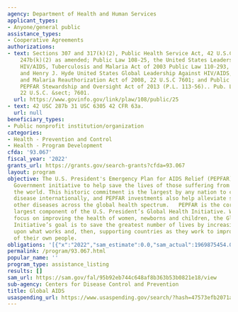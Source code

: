 ```yaml
---
agency: Department of Health and Human Services
applicant_types:
- Anyone/general public
assistance_types:
- Cooperative Agreements
authorizations:
- text: Sections 307 and 317(k)(2), Public Health Service Act, 42 U.S.C. 242I and
    247b(k)(2) as amended; Public Law 108-25, the United States Leadership Against
    HIV/AIDS, Tuberculosis and Malaria Act of 2003 Public Law 110-293, the Tom Lantos
    and Henry J. Hyde United States Global Leadership Against HIV/AIDS, Tuberculosis,
    and Malaria Reauthorization Act of 2008, 22 U.S.C 7601; and Public Law 113-56
    PEPFAR Stewardship and Oversight Act of 2013 (P.L. 113-56).. Pub. L. 108, 25.
    22 U.S.C. &sect; 7601.
  url: https://www.govinfo.gov/link/plaw/108/public/25
- text: 42 USC 287b 31 USC 6305 42 CFR 63a.
  url: null
beneficiary_types:
- Public nonprofit institution/organization
categories:
- Health - Prevention and Control
- Health - Program Development
cfda: '93.067'
fiscal_year: '2022'
grants_url: https://grants.gov/search-grants?cfda=93.067
layout: program
objective: The U.S. President's Emergency Plan for AIDS Relief (PEPFAR) is the U.S.
  Government initiative to help save the lives of those suffering from HIV/AIDS around
  the world. This historic commitment is the largest by any nation to combat a single
  disease internationally, and PEPFAR investments also help alleviate suffering from
  other diseases across the global health spectrum.   PEPFAR is the cornerstone and
  largest component of the U.S. President’s Global Health Initiative. With a special
  focus on improving the health of women, newborns and children, the Global Health
  Initiative’s goal is to save the greatest number of lives by increasing and building
  upon what works and, then, supporting countries as they work to improve the health
  of their own people.
obligations: '[{"x":"2022","sam_estimate":0.0,"sam_actual":1969875454.0,"usa_spending_actual":1922635860.41},{"x":"2023","sam_estimate":1665000000.0,"sam_actual":0.0,"usa_spending_actual":1638211746.09},{"x":"2024","sam_estimate":1700000000.0,"sam_actual":0.0,"usa_spending_actual":1655301340.9}]'
permalink: /program/93.067.html
popular_name: ''
program_type: assistance_listing
results: []
sam_url: https://sam.gov/fal/95b92eb744c648af8b363b53b0821e18/view
sub-agency: Centers for Disease Control and Prevention
title: Global AIDS
usaspending_url: https://www.usaspending.gov/search/?hash=47573efb2071a4fd6a8c247fac1180cc
---
```

